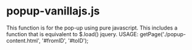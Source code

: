 # popup-vanillajs.js
This function is for the pop-up using pure javascript. This includes a function that is equivalent to $.load() jquery.
USAGE: getPage('./popup-content.html', '#fromID', '#toID');